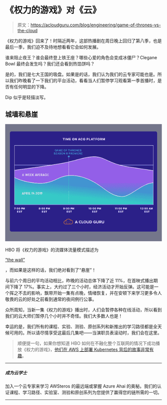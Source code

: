 # 《权力的游戏》对《云》

> 原文：<https://acloudguru.com/blog/engineering/game-of-thrones-vs-the-cloud>

《权力的游戏》回来了！时隔近两年，这部热播剧在周日晚上回归了第八季，也是最后一季，我们迫不及待地想看看它会如何发展。

谁来阻止夜王？谁会最终登上铁王座？哪些心爱的角色会变成冰僵尸？Clegane Bowl 最终会发生吗？我们还会看到热馅饼吗？

是的，我们是七大王国的吸盘。如果是的话，我们认为我们的云专家可能也是。所以我们昨晚看了一下我们的平台活动，看看当人们暂停学习观看第一季首播时，是否有任何明显的下降。

Dip 似乎是轻描淡写。

## **城墙和悬崖**

![GOT-time-on-acg](img/f5a85b97171dd25b5227bd06ffec9449.png)

HBO 将《权力的游戏》的流媒体流量模式描述为

[“the wall”](https://www.eweek.com/cloud/why-hbo-chose-kubernetes-to-help-stream-game-of-thrones)

，而如果是这样的话，我们绝对看到了“悬崖”！

与前六个周日的平均活动相比，昨晚的活动总体下降了近 11%，在首映式播出期间下降了 17%。事实上，大约过了三个小时，经济活动才开始反弹。这可能是一个挥之不去的影响，飘带开始一集有点晚，情绪恢复，并在安顿下来学习更多令人敬畏的云的好处之前看到通常的夜间例行公事。

众所周知，当新一集《权力的游戏》播出时，人们会暂停各种在线活动，所以看到我们的云大师们暂停几个小时并不奇怪。我们大多数人也是！

幸运的是，我们所有的课程、实验、测验、原创系列和新推出的学习路径都是全天候可用的。所以请尽情享受这最后几集吧——当演职员表滚动时，我们会在这里。

> 顺便提一句，如果你想知道 HBO 如何在不融化整个互联网的情况下成功播放《权力的游戏》，[他们在 AWS 上部署 Kubernetes 背后的故事非常有趣](https://www.eweek.com/cloud/why-hbo-chose-kubernetes-to-help-stream-game-of-thrones)。

* * *

##### **成为云学士**

加入一个云专家来学习 AWSteros 的最远端或掌握 Azure Ahai 的奥秘。我们的认证课程、学习路径、实验室、测验和原创系列为您提供了赢得您的链所需的一切。

* * *